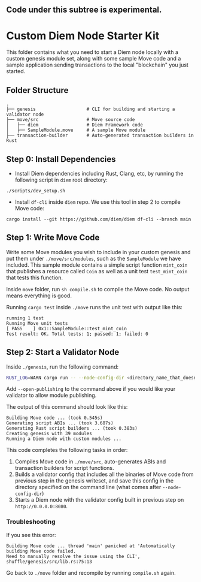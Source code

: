 ## Code under this subtree is experimental.

# Custom Diem Node Starter Kit

This folder contains what you need to start a Diem node locally with a custom
genesis module set, along with some sample Move code and a sample application
sending transactions to the local "blockchain" you just started.

## Folder Structure

```
.
├── genesis                   # CLI for building and starting a validator node
├── move/src                  # Move source code
│   ├── diem                  # Diem Framework code
│   ├── SampleModule.move     # A sample Move module
├── transaction-builder       # Auto-generated transaction builders in Rust
```

## Step 0: Install Dependencies

- Install Diem dependencies including Rust, Clang, etc, by running the following
  script in `diem` root directory:

```
./scripts/dev_setup.sh
```

- Install `df-cli` inside `diem` repo. We use this tool in step 2 to compile
  Move code:

```
cargo install --git https://github.com/diem/diem df-cli --branch main
```

## Step 1: Write Move Code

Write some Move modules you wish to include in your custom genesis and put them
under `./move/src/modules`, such as the `SampleModule` we have included. This
sample module contains a simple script function `mint_coin` that publishes a
resource called `Coin` as well as a unit test `test_mint_coin` that tests this
function.

Inside `move` folder, run `sh compile.sh` to compile the Move code. No output
means everything is good.

Running `cargo test` inside `./move` runs the unit test with output like this:

```
running 1 test
Running Move unit tests
[ PASS    ] 0x1::SampleModule::test_mint_coin
Test result: OK. Total tests: 1; passed: 1; failed: 0
```

## Step 2: Start a Validator Node

Inside `./genesis`, run the following command:

```bash
RUST_LOG=WARN cargo run -- --node-config-dir <directory_name_that_doesnt_exist>
```

Add `--open-publishing` to the command above if you would like your validator to
allow module publishing.

The output of this command should look like this:

```
Building Move code ... (took 0.545s)
Generating script ABIs ... (took 3.687s)
Generating Rust script builders ... (took 0.383s)
Creating genesis with 39 modules
Running a Diem node with custom modules ...
```

This code completes the following tasks in order:

1. Compiles Move code in `./move/src`, auto-generates ABIs and transaction
   builders for script functions.
2. Builds a validator config that includes all the binaries of Move code from
   previous step in the genesis writeset, and save this config in the directory
   specified on the command line (what comes after `--node-config-dir`)
3. Starts a Diem node with the validator config built in previous step on
   `http://0.0.0.0:8080`.

### Troubleshooting

If you see this error:

```
Building Move code ... thread 'main' panicked at 'Automatically building Move code failed.
Need to manually resolve the issue using the CLI', shuffle/genesis/src/lib.rs:75:13
```

Go back to `./move` folder and recompile by running `compile.sh` again.
